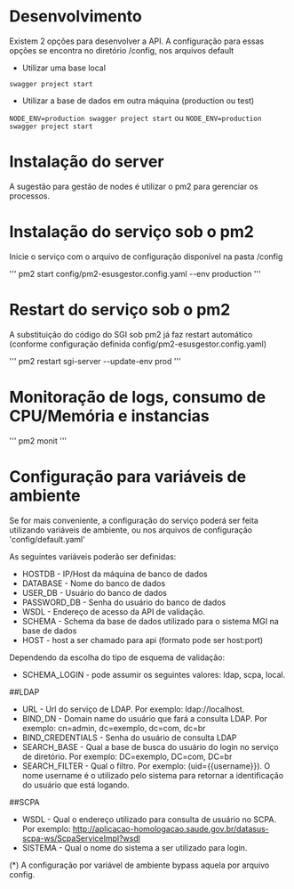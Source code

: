 # Desenvolvimento

Existem 2 opções para desenvolver a API. A configuração para essas opções se encontra no diretório /config, nos arquivos default

*  Utilizar uma base local

 `swagger project start`

*  Utilizar a base de dados em outra máquina (production ou test)

`NODE_ENV=production swagger project start`
 ou
 `NODE_ENV=production swagger project start`

# Instalação do server

A sugestão para gestão de nodes é utilizar o pm2 para gerenciar os processos.

# Instalação do serviço sob o pm2

Inicie o serviço com o arquivo de configuração disponível na pasta /config

'''
pm2 start config/pm2-esusgestor.config.yaml --env production
'''

# Restart do serviço sob o pm2

A substituição do código do SGI sob pm2 já faz restart automático (conforme configuração definida config/pm2-esusgestor.config.yaml)

'''
pm2 restart sgi-server --update-env prod
'''

# Monitoração de logs, consumo de CPU/Memória e instancias

'''
pm2 monit
'''

# Configuração para variáveis de ambiente

Se for mais conveniente, a configuração do serviço poderá ser feita utilizando variáveis de ambiente, ou nos arquivos de configuração 'config/default.yaml'

As seguintes variáveis poderão ser definidas:

* HOSTDB - IP/Host da máquina de banco de dados
* DATABASE - Nome do banco de dados
* USER_DB - Usuário do banco de dados
* PASSWORD_DB - Senha do usuário do banco de dados
* WSDL - Endereço de acesso da API de validação.
* SCHEMA - Schema da base de dados utilizado para o sistema MGI na base de dados
* HOST - host a ser chamado para api (formato pode ser host:port)

Dependendo da escolha do tipo de esquema de validação:

* SCHEMA_LOGIN - pode assumir os seguintes valores: ldap, scpa, local.

##LDAP

* URL - Url do serviço de LDAP.  Por exemplo: ldap://localhost.
* BIND_DN - Domain name do usuário que fará a consulta LDAP. Por exemplo: cn=admin, dc=exemplo, dc=com, dc=br
* BIND_CREDENTIALS - Senha do usuário de consulta LDAP
* SEARCH_BASE - Qual a base de busca do usuário do login no serviço de diretório. Por exemplo: DC=exemplo, DC=com, DC=br
* SEARCH_FILTER - Qual o filtro. Por exemplo: (uid={{username}}).  O nome username é o utilizado pelo sistema para retornar a identificação do usuário que está logando.

##SCPA

* WSDL - Qual o endereço utilizado para consulta de usuário no SCPA. Por exemplo: http://aplicacao-homologacao.saude.gov.br/datasus-scpa-ws/ScpaServiceImpl?wsdl
* SISTEMA - Qual o nome do sistema a ser utilizado para login.


(*) A configuração por variável de ambiente bypass aquela por arquivo config.

